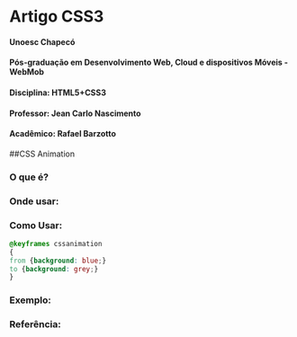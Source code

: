 # Artigo CSS3

#### Unoesc Chapecó
#### Pós-graduação em Desenvolvimento Web, Cloud e dispositivos Móveis - WebMob
#### Disciplina: HTML5+CSS3
#### Professor: Jean Carlo Nascimento
#### Acadêmico: Rafael Barzotto

##CSS Animation

### O que é?

### Onde usar:

### Como Usar:

```css
@keyframes cssanimation
{
from {background: blue;}
to {background: grey;}
}
```

### Exemplo:

### Referência:

